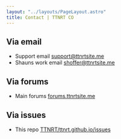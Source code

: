 ```yaml
---
layout: "../layouts/PageLayout.astro"
title: Contact | TTNRT CO
---
```


## Via email
- Support email [support@ttnrtsite.me](mailto:support@ttnrtsite.me)
- Shauns work email [shoffer@ttnrtsite.me](mailto:shoffer@ttnrtsite.me)

## Via forums
- Main forums [forums.ttnrtsite.me](https://forums.ttnrtsite.me)

## Via issues
- This repo [TTNRT/ttnrt.github.io/issues](https://github.com/TTNRT/ttnrt.github.io/issues)